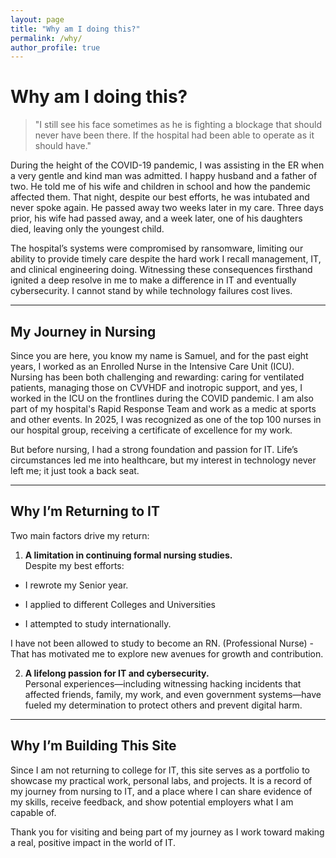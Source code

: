 ```yaml
---
layout: page
title: "Why am I doing this?"
permalink: /why/
author_profile: true
---
```

# Why am I doing this?

> "I still see his face sometimes as he is fighting a blockage that should never have been there. If the hospital had been able to operate as it should have."

During the height of the COVID-19 pandemic, I was assisting in the ER when a very gentle and kind man was admitted. I happy husband and a father of two. He told me of his wife and children in school and how the pandemic affected them. That night, despite our best efforts, he was intubated and never spoke again. He passed away two weeks later in my care. Three days prior, his wife had passed away, and a week later, one of his daughters died, leaving only the youngest child.  

The hospital’s systems were compromised by ransomware, limiting our ability to provide timely care despite the hard work I recall management, IT, and clinical engineering doing. Witnessing these consequences firsthand ignited a deep resolve in me to make a difference in IT and eventually  cybersecurity. I cannot stand by while technology failures cost lives.  

---

## My Journey in Nursing

Since you are here, you know my name is Samuel, and for the past eight years, I worked as an Enrolled Nurse in the Intensive Care Unit (ICU). Nursing has been both challenging and rewarding: caring for ventilated patients, managing those on CVVHDF and inotropic support, and yes, I worked in the ICU on the frontlines during the COVID pandemic. I am also part of my hospital's Rapid Response Team and work as a medic at sports and other events. In 2025, I was recognized as one of the top 100 nurses in our hospital group, receiving a certificate of excellence for my work.  

But before nursing, I had a strong foundation and passion for IT. Life’s circumstances led me into healthcare, but my interest in technology never left me; it just took a back seat.

---

## Why I’m Returning to IT

Two main factors drive my return:

1. **A limitation in continuing formal nursing studies.**  
   Despite my best efforts: 

- I rewrote my Senior year. 

- I applied to different Colleges and Universities 

- I attempted to study internationally.
  
I have not been allowed to study to become an RN. (Professional Nurse) -
That has motivated me to explore new avenues for growth and contribution.

2. **A lifelong passion for IT and cybersecurity.**  
   Personal experiences—including witnessing hacking incidents that affected friends, family, my work, and even government systems—have fueled my determination to protect others and prevent digital harm.

---

## Why I’m Building This Site

Since I am not returning to college for IT, this site serves as a portfolio to showcase my practical work, personal labs, and projects. It is a record of my journey from nursing to IT, and a place where I can share evidence of my skills, receive feedback, and show potential employers what I am capable of.  

Thank you for visiting and being part of my journey as I work toward making a real, positive impact in the world of IT.


